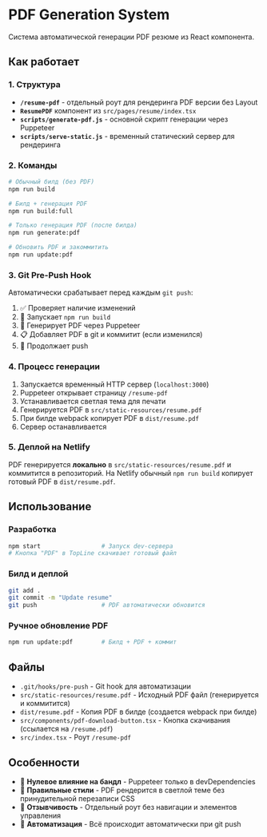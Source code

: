 # PDF Generation System

Система автоматической генерации PDF резюме из React компонента.

## Как работает

### 1. Структура

- **`/resume-pdf`** - отдельный роут для рендеринга PDF версии без Layout
- **`ResumePDF`** компонент из `src/pages/resume/index.tsx` 
- **`scripts/generate-pdf.js`** - основной скрипт генерации через Puppeteer
- **`scripts/serve-static.js`** - временный статический сервер для рендеринга

### 2. Команды

```bash
# Обычный билд (без PDF)
npm run build

# Билд + генерация PDF
npm run build:full

# Только генерация PDF (после билда)
npm run generate:pdf

# Обновить PDF и закоммитить
npm run update:pdf
```

### 3. Git Pre-Push Hook

Автоматически срабатывает перед каждым `git push`:

1. ✅ Проверяет наличие изменений
2. 🔨 Запускает `npm run build`
3. 📄 Генерирует PDF через Puppeteer
4. 📋 Добавляет PDF в git и коммитит (если изменился)
5. 🚀 Продолжает push

### 4. Процесс генерации

1. Запускается временный HTTP сервер (`localhost:3000`)
2. Puppeteer открывает страницу `/resume-pdf`
3. Устанавливается светлая тема для печати
4. Генерируется PDF в `src/static-resources/resume.pdf`
5. При билде webpack копирует PDF в `dist/resume.pdf`
6. Сервер останавливается

### 5. Деплой на Netlify

PDF генерируется **локально** в `src/static-resources/resume.pdf` и коммитится в репозиторий.
На Netlify обычный `npm run build` копирует готовый PDF в `dist/resume.pdf`.

## Использование

### Разработка
```bash
npm start                 # Запуск dev-сервера
# Кнопка "PDF" в TopLine скачивает готовый файл
```

### Билд и деплой
```bash
git add .
git commit -m "Update resume"
git push                  # PDF автоматически обновится
```

### Ручное обновление PDF
```bash
npm run update:pdf        # Билд + PDF + коммит
```

## Файлы

- `.git/hooks/pre-push` - Git hook для автоматизации
- `src/static-resources/resume.pdf` - Исходный PDF файл (генерируется и коммитится)
- `dist/resume.pdf` - Копия PDF в билде (создается webpack при билде)
- `src/components/pdf-download-button.tsx` - Кнопка скачивания (ссылается на `/resume.pdf`)
- `src/index.tsx` - Роут `/resume-pdf`

## Особенности

- 🎯 **Нулевое влияние на бандл** - Puppeteer только в devDependencies
- 🎨 **Правильные стили** - PDF рендерится в светлой теме без принудительной перезаписи CSS
- 📱 **Отзывчивость** - Отдельный роут без навигации и элементов управления
- 🤖 **Автоматизация** - Всё происходит автоматически при git push

